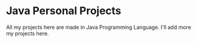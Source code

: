 # Java Personal Projects
All my projects here are made in Java Programming Language. I'll add more my projects here.
